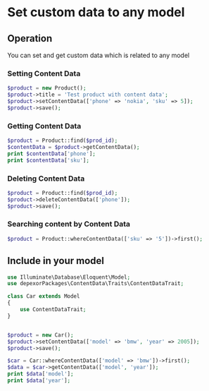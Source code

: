 # Set custom data to any model



## Operation

You can set and get custom data which is related to any model 



### Setting Content Data 


```php
$product = new Product();
$product->title = 'Test product with content data';
$product->setContentData(['phone' => 'nokia', 'sku' => 5]);
$product->save();
```



### Getting Content Data  

```php
$product = Product::find($prod_id);
$contentData = $product->getContentData();
print $contentData['phone'];
print $contentData['sku'];
```




### Deleting Content Data  

```php
$product = Product::find($prod_id);
$product->deleteContentData(['phone']);
$product->save();
```



### Searching content by Content Data  

```php
$product = Product::whereContentData(['sku' => '5'])->first();
```



## Include in your model

```php
use Illuminate\Database\Eloquent\Model;
use depexorPackages\ContentData\Traits\ContentDataTrait;

class Car extends Model
{
    use ContentDataTrait;
}


$product = new Car();
$product->setContentData(['model' => 'bmw', 'year' => 2005]);
$product->save();

$car = Car::whereContentData(['model' => 'bmw'])->first();
$data = $car->getContentData(['model', 'year']);
print $data['model'];
print $data['year'];
```